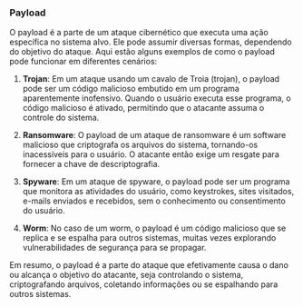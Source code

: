 ### Payload
O payload é a parte de um ataque cibernético que executa uma ação específica no sistema alvo. Ele pode assumir diversas formas, dependendo do objetivo do ataque. Aqui estão alguns exemplos de como o payload pode funcionar em diferentes cenários:

1. **Trojan**: Em um ataque usando um cavalo de Troia (trojan), o payload pode ser um código malicioso embutido em um programa aparentemente inofensivo. Quando o usuário executa esse programa, o código malicioso é ativado, permitindo que o atacante assuma o controle do sistema.
    
2. **Ransomware**: O payload de um ataque de ransomware é um software malicioso que criptografa os arquivos do sistema, tornando-os inacessíveis para o usuário. O atacante então exige um resgate para fornecer a chave de descriptografia.
    
3. **Spyware**: Em um ataque de spyware, o payload pode ser um programa que monitora as atividades do usuário, como keystrokes, sites visitados, e-mails enviados e recebidos, sem o conhecimento ou consentimento do usuário.
    
4. **Worm**: No caso de um worm, o payload é um código malicioso que se replica e se espalha para outros sistemas, muitas vezes explorando vulnerabilidades de segurança para se propagar.
    

Em resumo, o payload é a parte do ataque que efetivamente causa o dano ou alcança o objetivo do atacante, seja controlando o sistema, criptografando arquivos, coletando informações ou se espalhando para outros sistemas.